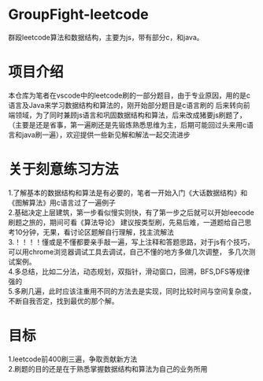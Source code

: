 # GroupFight-leetcode
群殴leetcode算法和数据结构，主要为js，带有部分c，和java。


# 项目介绍
  本仓库为笔者在vscode中的leetcode刷的一部分题目，由于专业原因，用的是c语言及Java来学习数据结构和算法的，刚开始部分题目是c语言刷的
后来转向前端领域，为了同时兼顾js语言和巩固数据结构和算法，后来改成猪要js刷题了，（主要是还是省事，第一遍刷还是先锻炼熟悉思维为主，后期可能回过头来用c语言和java刷一遍），欢迎提供一些新见解和解法一起交流进步

# 关于刻意练习方法
  1.了解基本的数据结构和算法是有必要的，笔者一开始入门《大话数据结构》和《图解算法》用c语言过了一遍例子  
  2.基础决定上层建筑，第一步看似慢实则快，有了第一步之后就可以开始leecode刷题之旅的，期间可看《算法导论》
    建议按类型刷，先易后难，一道题给自己思考10分钟，无果，看讨论区题解自行理解，找主流解法  
  3.！！！！懂或是不懂都要亲手敲一遍，写上注释和答题思路，对于js有个技巧，可以用chrome浏览器调试工具去调试，自己不懂的地方多做几次调整，
    多几次测试案例。  
  4.多总结，比如二分法，动态规划，双指针，滑动窗口，回溯，BFS,DFS等规律强的  
  5.多刷几遍，此时应该注重用不同的方法去是实现，同时比较时间与空间复杂度，不断自我否定，找到最优的那个解。

# 目标

  1.leetcode前400刷三遍，争取贡献新方法  
  2.刷题的目的还是在于熟悉掌握数据结构和算法为自己的业务所用  
  

